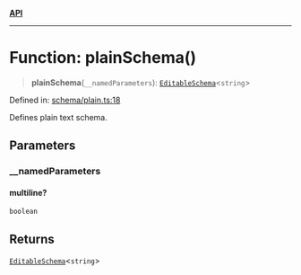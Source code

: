 [**API**](../API.md)

***

# Function: plainSchema()

> **plainSchema**(`__namedParameters`): [`EditableSchema`](../interfaces/EditableSchema.md)\<`string`\>

Defined in: [schema/plain.ts:18](https://github.com/inokawa/edix/blob/01d58ece64bb1beb7c3cb038988926f097264356/src/core/schema/plain.ts#L18)

Defines plain text schema.

## Parameters

### \_\_namedParameters

#### multiline?

`boolean`

## Returns

[`EditableSchema`](../interfaces/EditableSchema.md)\<`string`\>
